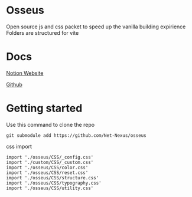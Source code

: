 # Osseus

Open source js and css packet to speed up the vanilla building expirience\
Folders are structured for vite

# Docs

[Notion Website](https://net-nexus.notion.site/Osseus-documentation-f48b8d93293e494da2e5792707f80d4b#8039f2e5d18841109cbb03c3bfb0068a)

[Github](https://github.com/Geshina/Osseus)

# Getting started

Use this command to clone the repo

```
git submodule add https://github.com/Net-Nexus/osseus
```

css import

```
import './osseus/CSS/_config.css'
import './custom/CSS/_custom.css'
import './osseus/CSS/color.css'
import './osseus/CSS/reset.css'
import './osseus/CSS/structure.css'
import './osseus/CSS/typography.css'
import './osseus/CSS/utility.css'
```
